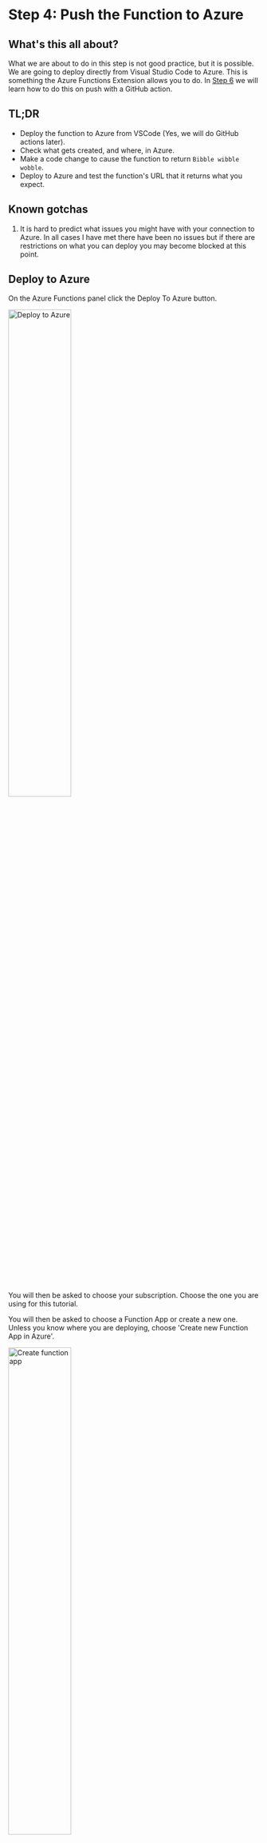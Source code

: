 # Step 4: Push the Function to Azure

## What's this all about?

What we are about to do in this step is not good practice, but it is possible. We are going to deploy directly from Visual Studio Code to Azure. This is something the Azure Functions Extension allows you to do. In [Step 6](STEP6.md) we will learn how to do this on push with a GitHub action.

## TL;DR

- Deploy the function to Azure from VSCode (Yes, we will do GitHub actions later).
- Check what gets created, and where, in Azure.
- Make a code change to cause the function to return `Bibble wibble wobble`.
- Deploy to Azure and test the function's URL that it returns what you expect.

## Known gotchas

1. It is hard to predict what issues you might have with your connection to Azure. In all cases I have met there have been no issues but if there are restrictions on what you can deploy you may become blocked at this point.

## Deploy to Azure

On the Azure Functions panel click the Deploy To Azure button.

<img src="screengrabs/10_0_deploy_to_azure.JPG" alt="Deploy to Azure" width="50%">

You will then be asked to choose your subscription. Choose the one you are using for this tutorial.

You will then be asked to choose a Function App or create a new one. Unless you know where you are deploying, choose 'Create new Function App in Azure'.

<img src="screengrabs/10_3_choose_or_create_function_app.JPG" alt="Create function app" width="50%">

You will be prompted to give it a globally unique name, so you will have to choose something different. This name will also be used to create a resource group and other resources related to the function app. If the name is longer than 24 characters (like the one I show here) then it will be truncated. So make sure you don't use a word with rude truncation possibilities!

<img src="screengrabs/10_5_give_it_a_unique_name.JPG" alt="Name it" width="50%">

Choose Node.js version 10.x

<img src="screengrabs/10_6_node_version_10.JPG" alt="Version it" width="50%">

Choose a region

<img src="screengrabs/10_7_region.JPG" alt="Region" width="50%">

The extension will set up all the stuff and tell you when it's done.

<img src="screengrabs/10_9_finished.JPG" alt="Done!" width="50%">

## What gets created on Azure?

If you log into the [Azure Portal](https://portal.azure.com) and you select your resource groups list <img src="screengrabs/azure_resource_groups.JPG" alt="Version it" width="50"> you will find one with a similar name to your Function App. You will see in the screen grab below that mine is called 'nonsensegeneratorfunctio' it has been made all lower case and truncated in length.

<img src="screengrabs/11_1_what_is_in_azure_rg.JPG" alt="RG the OG" width="75%">

You should see a list similar to the above in your resource group. An instance of Application Insights and a Storage account with a similar name to the resource group. An App Service containing your Function App and an App Service Plan related to the region you picked.

For this tutorial you will only need to worry about the App Service containing your Function App. So go ahead and click on this now.

<img src="screengrabs/11_2_function_app.JPG" alt="Function App" width="75%">

It should look something like this. In the Overview panel you will see various control buttons, a status (that should be 'Running') some subscription and resource group details and the URL. This URL is important for two reasons.

- Firstly it is why you needed to choose a globally unique name. If you visit this URL you will see a message relating to your Function App being up and running.

- Secondly the sub domain name is the 'official' name of your function app. You will need this for creating the GitHub Action YAML workflow file later. So it's good to know where this is.

On the left hand panel, expand the Function App and list of functions and click on the name of your actual Function you will see the boiler plate code.

<img src="screengrabs/11_2_function_app_expand.jpg" alt="Expand" width="30%">

You will also see a message that tells you your app is read only.

![Readonly](screengrabs/11_2_function_app_readonly.JPG)

This is due to the method of release we have used. We have released from Visual Studio Code. It is possible to write the Function directly in the Azure Portal. I wouldn't recommend this for anything other than testing or noodling about.

Click the Get function URL button that is next to the Run button on the code page.

<img src="screengrabs/11_2_function_app_url_button.JPG" alt="Button" width="50%">

<img src="screengrabs/11_2_function_app_url.JPG" alt="Earl" width="50%">

This gives you a choice of key (leave this as 'default (Function Key)' for now) and the URL. The box is small so you can't see the full extent of the URL here. It includes the authorisation key in a url parameter called 'code'. Click the copy button and open a new tab in your browser.

Remember ... you will need to add `&name=something` to the URL otherwise the default function will complain.

## Code change 1.

Here is the first of two actual code changes you are going to make. And this is the first time you are going to test what you have learnt.

- Go back to Visual Studio Code.
- Find the index.js file in the Function folder. This was the one that was automatically opened in [Step 3](STEP3.md) if you haven't been pro-actively closing stuff it should still be open.

Replace the whole file with this.

```javascript
module.exports = async function (context, req) {
    context.log('Generating Nonsense...');
    context.res = {
        body: "Bibble wibble wobble"
    };
};
```

The changes here simplify the function right down to just returning the words `Bibble wibble wobble` (such fun, much quirky). The line `context.log('Generating Nonsense...');` logs a message internally to the Function App.

```javascript
context.res = {
    body: "Bibble wibble wobble"
};
```

Sets the `body` of the function return to be the words `Bibble wibble wobble`. If you are familiar with JavaScript syntax this should be all very straight forward. If you are not, then please take a moment to spot where `context` comes from and understand that `.res` is short for 'response'. The 'body' of a response is the text that is returned when the function is called.

This function isn't actually useful for anything right now but it makes a useful point later.

Then complete the following steps that we have been over before.

- Check in your changes. Covered in [Step 1](STEP1.md)
- Push the change to GitHub. Covered in [Step 1](STEP1.md)
- Deploy the function to Azure. Covered in this step.
- Test your function in a browser. Covered in this step.

You should end up with something that looks like this.

<img src="screengrabs/11_5_web.JPG" alt="Web view" width="75%">

When you are ready, move on to [Step 5](STEP5.md).
